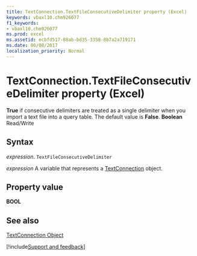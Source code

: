 ```yaml
---
title: TextConnection.TextFileConsecutiveDelimiter property (Excel)
keywords: vbaxl10.chm926077
f1_keywords:
- vbaxl10.chm926077
ms.prod: excel
ms.assetid: ecbfd517-08ab-bd35-3358-8b7a2a719171
ms.date: 06/08/2017
localization_priority: Normal
---
```



# TextConnection.TextFileConsecutiveDelimiter property (Excel)

 **True** if consecutive delimiters are treated as a single delimiter when you import a text file into a query table. The default value is **False**. **Boolean** Read/Write


## Syntax

_expression_. `TextFileConsecutiveDelimiter`

_expression_ A variable that represents a [TextConnection](Excel.textconnection.md) object.


## Property value

 **BOOL**


## See also



[TextConnection Object](Excel.textconnection.md)

[!include[Support and feedback](~/includes/feedback-boilerplate.md)]
